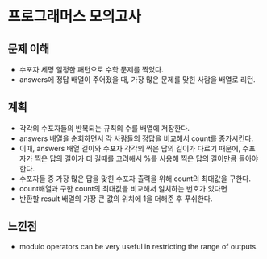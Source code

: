 # 프로그래머스 모의고사

## 문제 이해

- 수포자 세명 일정한 패턴으로 수학 문제를 찍었다.
- answers에 정답 배열이 주어졌을 때, 가장 많은 문제를 맞힌 사람을 배열로 리턴.

## 계획

- 각각의 수포자들의 반복되는 규칙의 수를 배열에 저장한다.
- answers 배열을 순회하면서 각 사람들의 정답을 비교해서 count를 증가시킨다.
- 이때, answers 배열 길이와 수포자 각각의 찍은 답의 길이가 다르기 때문에, 수포자가 찍은 답의 길이가 더 길때를 고려해서 %를 사용해 찍은 답의 길이만큼 돌아야한다.
- 수포자들 중 가장 많은 답을 맞힌 수포자 출력을 위해 count의 최대값을 구한다.
- count배열과 구한 count의 최대값을 비교해서 일치하는 번호가 있다면
- 반환할 result 배열의 가장 큰 값의 위치에 1을 더해준 후 푸쉬한다.

## 느낀점

- modulo operators can be very useful in restricting the range of outputs.
